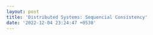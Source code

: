 ```yaml
---
layout: post
title: 'Distributed Systems: Sequencial Consistency'
date: '2022-12-04 23:24:47 +0530'
---
```

